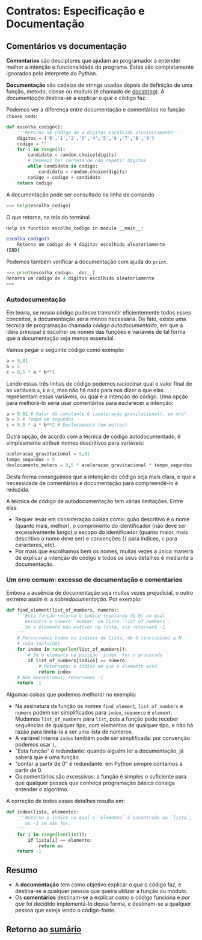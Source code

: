 # Contratos: Especificação e Documentação

## Comentários vs documentação

**Comentarios** são desciptores que ajudam ao programador a entender melhor a intenção e funcionalidade do programa. Estes são completamente ignorados pelo interprete do Python.

**Documentação** são cadeias de strings usados depois da definição de uma função, metodo, classe ou modulo (é chamado de [docstring](https://peps.python.org/pep-0257/)). A *documentação* destina-se a explicar *o que* o código faz.

Podemos ver a diferença entre documentação e comentários no
função `choose_code`:

``` python
def escolha_codigo():
    '''Retorna um código de 4 dígitos escolhido aleatoriamente'''
    digitos = ('0','1','2','3','4','5','6','7','8','9')
    codigo = ""
    for i in range(4):
        candidato = random.choice(digits)
        # Devemos ter certeza de não repetir dígitos
        while candidato in codigo:
            candidato = random.choice(digits)
        codigo = codigo + candidato
    return codigo
```

A documentação pode ser consultado na linha de comando

```python
>>> help(escolha_codigo)
```

O que retorna, na tela do terminal.

```bash
Help on function escolha_codigo in module __main__:

escolha_codigo()
    Retorna um código de 4 dígitos escolhido aleatoriamente
(END)

```

Podemos também verificar a documentação com ajuda do `print`.

```python
>>> print(escolha_codigo.__doc__)
Retorna um código de 4 dígitos escolhido aleatoriamente
>>>
```

### Autodocumentação

Em teoria, se nosso código pudesse transmitir eficientemente todos esses
conceitos, a documentação seria menos necessária. De fato, existe uma técnica de programação chamada *código autodocumentado*, em que a ideia principal é escolher os nomes das funções e variáveis ​​de tal forma que a documentação seja menos essencial.

Vamos pegar o seguinte código como exemplo:

``` python
a = 9,81
b = 5
c = 0,5 * a * b**2
```

Lendo essas três linhas de código podemos raciocinar qual o valor final de as variáveis ​​`a`, `b` e `c`, mas não há nada para nos dizer o que elas representam essas variáveis, ou qual é a intenção do código. Uma opção para melhorá-lo seria usar comentários para esclarecer a intenção:

``` python
a = 9.81 # Valor da constante G (aceleração gravitacional), em m/s²
b = 5 # Tempo em segundos
c = 0.5 * a * b**2 # Deslocamento (em metros)
```

Outra opção, de acordo com a técnica de código autodocumentado, é simplesmente atribuir nomes descritivos para variáveis:

``` python
aceleracao_gravitacional = 9,81
tempo_segundos = 5
deslocamento_meters = 0,5 * aceleracao_gravitacional * tempo_segundos ** 2
```

Desta forma conseguimos que a intenção do código seja mais clara, e que a necessidade de comentários e documentação para compreendê-lo é reduzida.

A técnica de código de autodocumentação tem várias limitações. Entre elas:

- Requer levar em consideração coisas como: quão descritivo é o nome (quanto mais, melhor), o comprimento do identificador (não deve ser excessivamente longo),o escopo do identificador (quanto maior, mais descritivo o nome deve ser) e convenções (`i` para índices, `c` para caracteres, etc).
- Por mais que escolhamos bem os nomes, muitas vezes a única maneira de explicar a intenção do código e todos os seus detalhes é mediante a documentação.

### Um erro comum: excesso de documentação e comentarios

Embora a ausência de documentação seja muitas vezes prejudicial, o outro extremo assim é: a *sobredocumentação*. Por exemplo:

``` python
def find_element(list_of_numbers, numero):
    '''Esta função retorna o índice (contando de 0) no qual
       encontra o número `number` na lista `list_of_numbers`.
       Se o elemento não estiver na lista, ele retornará -1.
    '''
    # Percorremos todos os índices da lista, de 0 (inclusive) a N
    # (não incluído)
    for index in range(len(list_of_numbers)):
        # Se o elemento na posição `index` for o procurado
        if list_of_numbers[índice] == número:
            # Retornamos o índice em que o elemento está
            return index
    # Não encontramos, retornamos -1
    return -1
```

Algumas coisas que podemos melhorar no exemplo:

- Na assinatura da função os nomes `find_element`, `list_of_numbers` e `numero` podem ser simplificados para `index`, `sequence` e `element`. Mudamos `list_of_numbers` para `list`, pois a função pode receber sequências de qualquer tipo, com elementos de qualquer tipo, e não há razão para limitá-la a ser uma lista de números.
- A variável interna `index` também pode ser simplificada: por convenção podemos usar `i`.
- "Esta função" é redundante: quando alguém ler a documentação, já saberá que é uma função.
- "contar a partir de 0" é redundante: em Python sempre contamos a partir de 0.
- Os comentários são excessivos: a função é simples o suficiente para que qualquer pessoa que conheça programação básica consiga entender o algoritmo.

A correção de todos esses detalhes resulta em:

``` python
def index(lista, elemento):
    '''Retorna o índice no qual o `elemento` é encontrado na `lista`,
       ou -1 se não for.
    '''
    for i in range(len(list)):
        if lista[i] == elemento:
            return eu
    return -1
```

## Resumo

- A **documentação** tem como objetivo explicar *o que* o código faz, e destina-se a qualquer pessoa que queira utilizar a função ou módulo.
- Os **comentários** destinam-se a explicar *como* o código funciona e *por que* foi decidido implementá-lo dessa forma, e destinam-se a qualquer pessoa que esteja lendo o código-fonte.

## Retorno ao [sumário](./00_Resumo.md)